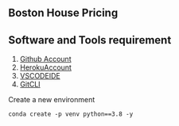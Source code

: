 ## Boston House Pricing

## Software and Tools requirement

1. [Github Account](https://github.com)
2. [HerokuAccount](https://heroku.com)
3. [VSCODEIDE](https://code.visualstudio.com/)
4. [GitCLI](https://git-scm.com/book/en/V2/Getting-Started-The-Command-Line)

Create a new environment

```
conda create -p venv python==3.8 -y
```